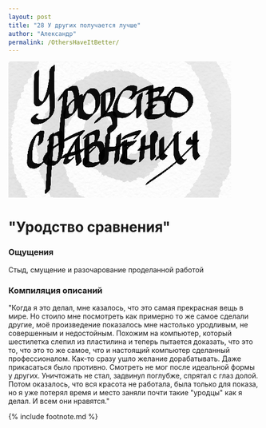 ```yaml
---
layout: post
title: "28 У других получается лучше"
author: "Александр"
permalink: /OthersHaveItBetter/
---
```

!["У других всё получается лучше"](/_img/28.jpg)
# "Уродство сравнения"

### Ощущения
Стыд, смущение и разочарование проделанной работой

### Компиляция описаний
"Когда я это делал, мне казалось, что это самая прекрасная вещь в мире. Но стоило мне посмотреть как примерно то же самое сделали другие, моё произведение показалось  мне настолько уродливым, не совершенным и недостойным. Похожим на компьютер, который шестилетка слепил из пластилина и теперь пытается доказать, что это то, что это то же самое, что и настоящий компьютер сделанный профессионалом. Как-то сразу ушло желание дорабатывать. Даже прикасаться было противно. Смотреть не мог после идеальной формы у других. Уничтожать не стал, задвинул поглубже, спрятал с глаз долой. Потом оказалось, что вся красота не работала, была только  для показа, но я уже потерял время и место заняли почти такие "уродцы" как я делал. И всем они нравятся."

{% include footnote.md %}
